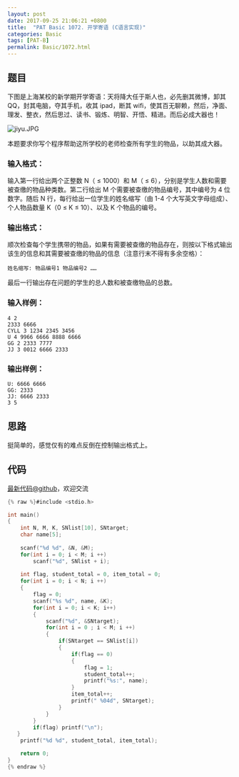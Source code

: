 ```yaml
---
layout: post
date: 2017-09-25 21:06:21 +0800
title:  "PAT Basic 1072. 开学寄语 (C语言实现)"
categories: Basic
tags: [PAT-B]
permalink: Basic/1072.html
---
```


## 题目

下图是上海某校的新学期开学寄语：天将降大任于斯人也，必先删其微博，卸其 QQ，封其电脑，夺其手机，收其 ipad，断其
wifi，使其百无聊赖，然后，净面、理发、整衣，然后思过、读书、锻炼、明智、开悟、精进。而后必成大器也！

![jiyu.JPG](https://images.ptausercontent.com/3b1d9f4a-778b-4942-a9e2-836262f363aa.JPG)

本题要求你写个程序帮助这所学校的老师检查所有学生的物品，以助其成大器。

### 输入格式：

输入第一行给出两个正整数 N（ $\le$ 1000）和 M（ $\le$ 6），分别是学生人数和需要被查缴的物品种类数。第二行给出 M
个需要被查缴的物品编号，其中编号为 4 位数字。随后 N 行，每行给出一位学生的姓名缩写（由 1-4 个大写英文字母组成）、个人物品数量 K（0 $\le$
K $\le$ 10）、以及 K 个物品的编号。

### 输出格式：

顺次检查每个学生携带的物品，如果有需要被查缴的物品存在，则按以下格式输出该生的信息和其需要被查缴的物品的信息（注意行末不得有多余空格）：

    
    
    姓名缩写: 物品编号1 物品编号2 ……
    

最后一行输出存在问题的学生的总人数和被查缴物品的总数。

### 输入样例：

    
    
    4 2
    2333 6666
    CYLL 3 1234 2345 3456
    U 4 9966 6666 8888 6666
    GG 2 2333 7777
    JJ 3 0012 6666 2333
    

### 输出样例：

    
    
    U: 6666 6666
    GG: 2333
    JJ: 6666 2333
    3 5
    



## 思路

挺简单的，感觉仅有的难点反倒在控制输出格式上。

## 代码

[最新代码@github](https://github.com/OliverLew/PAT/blob/master/PATBasic/1072.c)，欢迎交流
```c
{% raw %}#include <stdio.h>

int main()
{
    int N, M, K, SNlist[10], SNtarget;
    char name[5];
    
    scanf("%d %d", &N, &M);
    for(int i = 0; i < M; i ++)
        scanf("%d", SNlist + i);
    
    int flag, student_total = 0, item_total = 0;
    for(int i = 0; i < N; i ++)
    {
        flag = 0;
        scanf("%s %d", name, &K);
        for(int i = 0; i < K; i++)
        {
            scanf("%d", &SNtarget);
            for(int i = 0 ; i < M; i ++)
            {
                if(SNtarget == SNlist[i])
                {
                    if(flag == 0)
                    {
                        flag = 1;
                        student_total++;
                        printf("%s:", name);
                    }
                    item_total++;
                    printf(" %04d", SNtarget);
                }
            }
        }
        if(flag) printf("\n");
   }
    printf("%d %d", student_total, item_total);

    return 0;
}
{% endraw %}
```